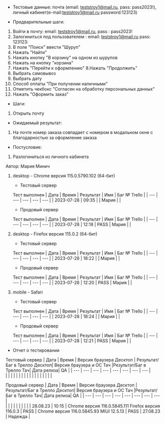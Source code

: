* Тестовые данные:
почта (email: teststroy1@mail.ru, pass:  pass2023!),
личный кабинет(e-mail:teststroy1@mail.ru password:123123)

* Предварительные шаги:
1. Войти в почту: email: teststroy1@mail.ru, pass : pass2023!
1. Залогиниться под пользователем : 
email: teststroy1@mail.ru
pass: 123123: 
3. В поле "Поиск" ввести "Шуруп"
4. Нажать "Найти"
5. Нажать кнопку "В корзину" на одном из шурупов
6. Нажать на кнопку "корзина"
7. Нажать "Перейти к оформлению"
8.Нажать "Продолжить"
9. Выбрать самовывоз
10. Выбрать дату
11. Способ оплаты "При получении наличными"
12. Отметить чекбокс "Согласен на обработку персональных данных"
13. Нажать "Оформить заказ"

* Шаги:
1. Открыть почту

* Ожидаемый результат:
1. На почте номер заказа совпадает с номером в модальном окне с благодарностью за оформление заказа

* Постусловие:
1. Разлогиниться из личного кабинета

Автор: Мария Минич

1) desktop - Chrome версия 115.0.5790.102 (64-бит)

	* Тестовый сервер 

	Тест выполнен
	| Дата | Время | Результат | Имя | Баг № Trello |
	| --- | --- | --- | --- | --- |
	| 2023-07-28 | 09:35 |  | Мария |  | 

	* Продовый сервер 

	Тест выполнен
	| Дата | Время | Результат | Имя | Баг № Trello |
	| --- | --- | --- | --- | --- |
	| 2023-07-28 | 12:18 | PASS | Мария |  | 

2) desktop - Firefox версия 115.0.2 (64-бит)

	* Тестовый сервер 

	Тест выполнен
	| Дата | Время | Результат | Имя | Баг № Trello |
	| --- | --- | --- | --- | --- |
	| 2023-07-28 | 18:22 | | Мария |  | 

	* Продовый сервер 

	Тест выполнен
	| Дата | Время | Результат | Имя | Баг № Trello |
	| --- | --- | --- | --- | --- |
	| 2023-07-28 | 12:20 | PASS | Мария |  | 

3) mobile - Safari

	* Тестовый сервер 

	Тест выполнен
	| Дата | Время | Результат | Имя | Баг № Trello |
	| --- | --- | --- | --- | --- |
	| 2023-07-28 | 18:24 |  | Мария |  | 

	* Продовый сервер 

	Тест выполнен
	| Дата | Время | Результат | Имя | Баг № Trello |
	| --- | --- | --- | --- | --- |
	| 2023-07-28 | 12:21 | PASS | Мария |  | 

* Отчет о тестировании
  
Тестовый сервер
| Дата | Время | Версия браузера Десктоп | Результат/Баг в Трелло Десктоп|  Версия браузера и ОС Тач |Результат/Баг в Трелло Тач| Дата релиза| QA  |
| --- | --- | --- | --- |  --- | --- | --- | --- |    
|  |  |  |  |  |  |  |  |
|  |  |  |  |  |  |  |  |  

Продовый сервер
| Дата | Время | Версия браузера Десктоп | Результат/Баг в Трелло Десктоп|  Версия браузера и ОС Тач |Результат/Баг в Трелло Тач| Дата релиза| QA |
| --- | --- | --- | --- |  --- | --- | --- | --- |   
|  |  |  |  |  |  |  |  |
| 28.08.23 | 10:15 | Chrome версия 116.0.5845.111 Firefox версия 116.0.3  | PASS | Chrome версия 116.0.5845.93 MIUI 12.5.13 | PASS | 27.08.23 | Надежда |